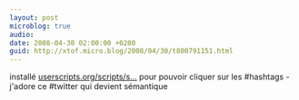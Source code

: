 ```yaml
---
layout: post
microblog: true
audio: 
date: 2008-04-30 02:00:00 +0200
guid: http://xtof.micro.blog/2008/04/30/t800791151.html
---
```

installé [userscripts.org/scripts/s...](http://userscripts.org/scripts/show/24208) pour pouvoir cliquer sur les #hashtags - j'adore ce #twitter qui devient sémantique
